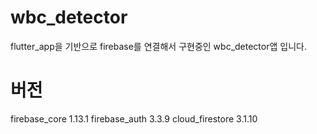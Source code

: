 # wbc_detector

flutter_app을 기반으로 firebase를 연결해서 구현중인
wbc_detector앱 입니다.

# 버전
firebase_core 1.13.1
firebase_auth 3.3.9
cloud_firestore 3.1.10
